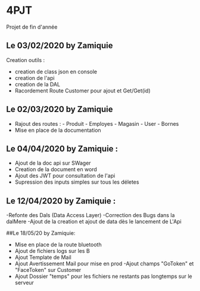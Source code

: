 # 4PJT
Projet de fin d'année

## Le 03/02/2020 by Zamiquie
Creation outils :
- creation de class json en console
- creation de l'api
- creation de la DAL
- Racordement Route Customer pour ajout et Get/Get(id)

## Le 02/03/2020 by Zamiquie
- Rajout des routes : 
          - Produit 
          - Employes
          - Magasin 
          - User
          - Bornes
- Mise en place de la documentation

## Le 04/04/2020 by Zamiquie :

- Ajout de la doc api sur SWager
- Creation de la document en word
- Ajout des JWT pour consultation de l'api
- Supression des inputs simples sur tous les déletes

## Le 12/04/2020 by Zamiquie : 
-Refonte des Dals (Data Access Layer)
-Correction des Bugs dans la dalMere
-Ajout de la creation et ajout de data dès le lancement de L'Api

##Le 18/05/20 by Zamiquie:
- Mise en place de la route bluetooth
- Ajout de fichiers logs sur les B
- Ajout Template de Mail
- Ajout Avertissement Mail pour mise en prod
-Ajout champs "GoToken" et "FaceToken" sur Customer
- Ajout Dossier "temps" pour les fichiers ne restants pas longtemps sur le serveur




